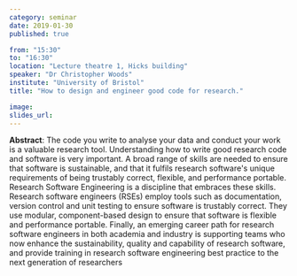 ```yaml
---
category: seminar
date: 2019-01-30
published: true

from: "15:30"
to: "16:30"
location: "Lecture theatre 1, Hicks building"
speaker: "Dr Christopher Woods"
institute: "University of Bristol"
title: "How to design and engineer good code for research."

image:
slides_url:
---
```


**Abstract**: The code you write to analyse your data and conduct your work is a valuable research tool. Understanding how to write good research code and software is very important. A broad range of skills are needed to ensure that software is sustainable, and that it fulfils research software's unique requirements of being trustably correct, flexible, and performance portable. Research Software Engineering is a discipline that embraces these skills. Research software engineers (RSEs) employ tools such as documentation, version control and unit testing to ensure software is trustably correct. They use modular, component-based design to ensure that software is flexible and performance portable. Finally, an emerging career path for research software engineers in both academia and industry is supporting teams who now enhance the sustainability, quality and capability of research software, and provide training in research software engineering best practice to the next generation of researchers
